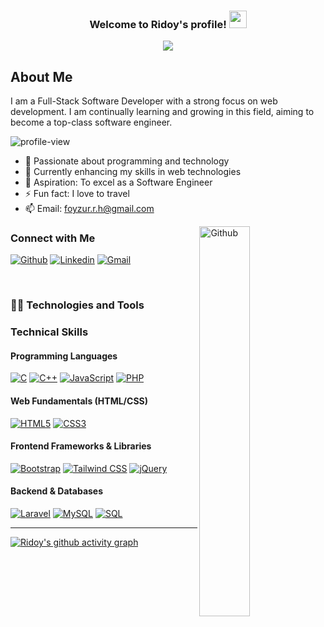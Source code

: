<h3 align="center">
  Welcome to Ridoy's profile!
  <img src="https://media.giphy.com/media/hvRJCLFzcasrR4ia7z/giphy.gif" width="28">
</h3>

<p align="center">
  <a href="https://git.io/typing-svg"><img src="https://readme-typing-svg.herokuapp.com?font=Fira+Code&pause=1000&color=F75C7E&center=true&width=700&height=60&lines=Full-Stack+Software+Developer;Specializing+in+Web+Development;Passionate+About+Learning"></a>
</p>

## About Me
I am a Full-Stack Software Developer with a strong focus on web development. I am continually learning and growing in this field, aiming to become a top-class software engineer.

<img src="https://komarev.com/ghpvc/?username=frridoy&label=Profile%20views&color=0e75b6&style=flat" alt="profile-view" /> 

- 👀 Passionate about programming and technology
- 🌱 Currently enhancing my skills in web technologies
- 🥅 Aspiration: To excel as a Software Engineer
- ⚡ Fun fact: I love to travel
- 📫 Email: foyzur.r.h@gmail.com

<img width="40%" align="right" alt="Github" src="https://raw.githubusercontent.com/onimur/.github/master/.resources/git-header.svg" />

### Connect with Me
[![Github](https://img.shields.io/badge/-Github-000?style=flat&logo=Github&logoColor=white)](https://github.com/frridoy)
[![Linkedin](https://img.shields.io/badge/-LinkedIn-blue?style=flat&logo=Linkedin&logoColor=white)](https://www.linkedin.com/in/frridoy/)
[![Gmail](https://img.shields.io/badge/-Gmail-c14438?style=flat&logo=Gmail&logoColor=white)](mailto:foyzur.r.h@gmail.com)

<br />

### 👨‍💻 Technologies and Tools

### Technical Skills

#### Programming Languages
[![C](https://img.shields.io/badge/C-A8B9CC?logo=c&logoColor=black)](your-link)
[![C++](https://img.shields.io/badge/C++-00599C?logo=c%2B%2B&logoColor=white)](your-link)
[![JavaScript](https://img.shields.io/badge/JavaScript-F7DF1E?logo=javascript&logoColor=black)](your-link)
[![PHP](https://img.shields.io/badge/PHP-777BB4?logo=php&logoColor=white)](your-link)

#### Web Fundamentals (HTML/CSS)
[![HTML5](https://img.shields.io/badge/HTML5-E34F26?logo=html5&logoColor=white)](your-link)
[![CSS3](https://img.shields.io/badge/CSS3-1572B6?logo=css3&logoColor=white)](your-link)

#### Frontend Frameworks & Libraries
[![Bootstrap](https://img.shields.io/badge/Bootstrap-7952B3?logo=bootstrap&logoColor=white)](your-link)
[![Tailwind CSS](https://img.shields.io/badge/Tailwind_CSS-06B6D4?logo=tailwind-css&logoColor=white)](your-link)
[![jQuery](https://img.shields.io/badge/jQuery-0769AD?logo=jquery&logoColor=white)](your-link)

#### Backend & Databases
[![Laravel](https://img.shields.io/badge/Laravel-FF2D20?logo=laravel&logoColor=white)](your-link)
[![MySQL](https://img.shields.io/badge/MySQL-4479A1?logo=mysql&logoColor=white)](your-link)
[![SQL](https://img.shields.io/badge/SQL-003B57?logo=postgresql&logoColor=white)](your-link)

---

[facebook]: https://www.facebook.com/F.R.Hridoy/
[linkedin]: https://www.linkedin.com/in/frridoy/

[![Ridoy's github activity graph](https://fabianocouto-activity-graph.vercel.app/graph/?username=frridoy&custom_title=Ridoy's%20Contribution%20Graph&theme=github-compact)](https://www.linkedin.com/in/frridoy/)
